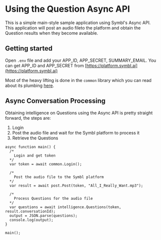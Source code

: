 #  Using the Question Async API

This is a simple main-style sample application using Symbl's Async API. This application will post an audio fileto the platform and obtain the Question results when they become available.

## Getting started

Open `.env` file and add your APP_ID, APP_SECRET, SUMMARY_EMAIL. You can get APP_ID and APP_SECRET from [https://platform.symbl.ai](https://platform.symbl.ai)

Most of the heavy lifting is done in the `common` library which you can read about its plumbing [here](../../common/README.md).

## Async Conversation Processing

Obtaining intelligence on Questions using the Async API is pretty straight forward, the steps are:

1. Login
2. Post the audio file and wait for the Symbl platform to process it
3. Retrieve the Questions

```
async function main() {
  /*
    Login and get token
  */
  var token = await common.Login();

  /*
    Post the audio file to the Symbl platform
  */
  var result = await post.Post(token, "All_I_Really_Want.mp3");

  /*
    Process Questions for the audio file
  */
  var questions = await intelligence.Questions(token, result.conversationId);
  output = JSON.parse(questions);
  console.log(output);
}

main();
```